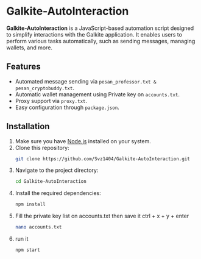# Galkite-AutoInteraction

**Galkite-AutoInteraction** is a JavaScript-based automation script designed to simplify interactions with the Galkite application. It enables users to perform various tasks automatically, such as sending messages, managing wallets, and more.

## Features

- Automated message sending via `pesan_professor.txt & pesan_cryptobuddy.txt`.
- Automatic wallet management using Private key on `accounts.txt`.
- Proxy support via `proxy.txt`.
- Easy configuration through `package.json`.

## Installation

1. Make sure you have [Node.js](https://nodejs.org/) installed on your system.
2. Clone this repository:
   ```bash
   git clone https://github.com/Svz1404/Galkite-AutoInteraction.git
   ```
3. Navigate to the project directory:
   ```bash
   cd Galkite-AutoInteraction
   ```
4. Install the required dependencies:
   ```bash
   npm install
   ```
5. Fill the private key list on accounts.txt then save it ctrl + x + y + enter
   ```bash
   nano accounts.txt
   ```
6. run it
   ```bash
   npm start
   ```

